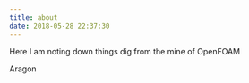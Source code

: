 ```yaml
---
title: about
date: 2018-05-28 22:37:30
---
```


Here I am noting down things dig from the mine of OpenFOAM


Aragon
